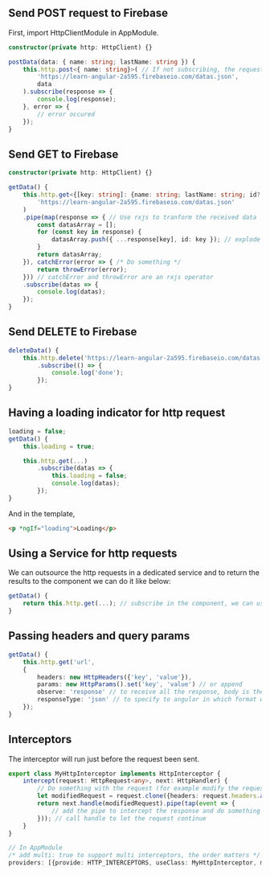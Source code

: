 ## Send POST request to Firebase

First, import HttpClientModule in AppModule.

```typescript
constructor(private http: HttpClient) {}

postData(data: { name: string; lastName: string }) {
    this.http.post<{ name: string}>( // If not subscribing, the request won't be sent
        'https://learn-angular-2a595.firebaseio.com/datas.json',
        data
    ).subscribe(response => {
        console.log(response);
    }, error => {
        // error occured
    });
}
```

## Send GET to Firebase

```typescript
constructor(private http: HttpClient) {}

getData() {
    this.http.get<{[key: string]: {name: string; lastName: string; id?: string}}>( // If not subscribing, the request won't be sent, it's recommended to type everything...
        'https://learn-angular-2a595.firebaseio.com/datas.json'
    )
    .pipe(map(response => { // Use rxjs to tranform the received data
        const datasArray = [];
        for (const key in response) {
            datasArray.push({ ...response[key], id: key }); // explode the data and add the id to the object
        }
        return datasArray;
    }), catchError(error => { /* Do something */ 
        return throwError(error);
    })) // catchError and throwError are an rxjs operator 
    .subscribe(datas => {
        console.log(datas);
    });
}
```

## Send DELETE to Firebase

```typescript
deleteData() {
    this.http.delete('https://learn-angular-2a595.firebaseio.com/datas.json')
        .subscribe(() => {
            console.log('done');
        });
}
```

## Having a loading indicator for http request

```typescript
loading = false;
getData() {
    this.loading = true;

    this.http.get(...)
        .subscribe(datas => {
            this.loading = false;
            console.log(datas);
        });
}
```

And in the template,
```html
<p *ngIf="loading">Loading</p>
```

## Using a Service for http requests

We can outsource the http requests in a dedicated service and to return the results to the component we can do it like below:

```typescript
getData() {
    return this.http.get(...); // subscribe in the component, we can use subject as well in case where we might have multiple subscribers.
}
```

## Passing headers and query params

```typescript
getData() {
    this.http.get('url',
    {
        headers: new HttpHeaders({'key', 'value'}),
        params: new HttpParams().set('key', 'value') // or append
        observe: 'response' // to receive all the response, body is the default. We can use events to receive only http events.
        responseType: 'json' // to specify to angular in which format we want the response: angular will do the transformation
    });
}
```

## Interceptors

The interceptor will run just before the request been sent.

```typescript
export class MyHttpInterceptor implements HttpInterceptor {
    intercept(request: HttpRequest<any>, next: HttpHandler) {
        // Do something with the request (for example modify the request)
        let modifiedRequest = request.clone({headers: request.headers.append('addedHeaderKey', 'addedHeaderValue')});
        return next.handle(modifiedRequest).pipe(tap(event => {
            // add the pipe to intercept the response and do something with it
        })); // call handle to let the request continue
    }
}

// In AppModule
/* add multi: true to support multi interceptors, the order matters */
providers: [{provide: HTTP_INTERCEPTORS, useClass: MyHttpInterceptor, multi: true}, {provide: HTTP_INTERCEPTORS, useClass: MySecondHttpInterceptor, multi: true }]

```

